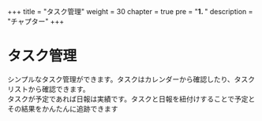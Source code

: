 +++
title = "タスク管理"
weight = 30
chapter = true
pre = "<b>1. </b>"
description = "チャプター"
+++

# タスク管理

シンプルなタスク管理ができます。タスクはカレンダーから確認したり、タスクリストから確認できます。  
タスクが予定であれば日報は実績です。タスクと日報を紐付けすることで予定とその結果をかんたんに追跡できます